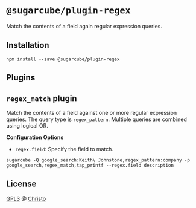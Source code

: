 # `@sugarcube/plugin-regex`

Match the contents of a field again regular expression queries.

## Installation

```shell
npm install --save @sugarcube/plugin-regex
```

## Plugins

## `regex_match` plugin

Match the contents of a field against one or more regular expression
queries. The query type is `regex_pattern`. Multiple queries are combined
using logical OR.

**Configuration Options**

- `regex.field`: Specify the field to match.

```shell
sugarcube -Q google_search:Keith\ Johnstone,regex_pattern:company -p google_search,regex_match,tap_printf --regex.field description
```

## License

[GPL3](./LICENSE) @ [Christo](christo@cryptodrunks.net)
